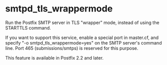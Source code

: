 # smtpd_tls_wrappermode 

 Run the Postfix SMTP server in TLS "wrapper" mode,
instead of using the STARTTLS command. 

 If you want to support this service, enable a special port in
master.cf, and specify "-o smtpd_tls_wrappermode=yes" on the SMTP
server's command line. Port 465 (submissions/smtps) is reserved for
this purpose. 

 This feature is available in Postfix 2.2 and later.  


